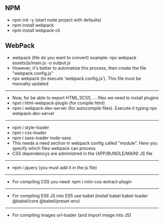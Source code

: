 ## NPM
- npm init -y (start node project with defaults)
- npm install webpack
- npm install webpack-cli
## WebPack
- webpack (file do you want to convert) example: npx webpack assets/js/main.js -o output.js
- However, it's better to automatize this process, then create the file "webpack.config.js"
- npx webpack (to execute 'webpack.config.js'). This file must be manually updated
---
- Now, for be able to export HTML,SCSS, ... files we need to install plugins
- npm i html-webpack-plugin (for compile html)
- npm i webpack-dev-server (for autocompile files). Execute it typing npx webpack-dev-server
---
- npm i style-loader
- npm i css-loader
- npm i sass-loader node-sass
- This needs a need section in webpack config called "module". Here you specify which files webpack can process
- CSS dependencys are administred in the (APP/BUNDLE/MAIN) JS file
---
- npm i jquery (you must add it in the js file)
---
- For compiling CSS you need: npm i mini-css-extract-plugin
--- 
- For compiling ES6 JS into ES5 use babel (install babel babel-loader @babel/core @babel/preset-env)
---
- For compiling images url-loader (and import image into JS)
